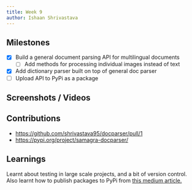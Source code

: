 ```yaml
---
title: Week 9
author: Ishaan Shrivastava
---
```


## Milestones
- [x] Build a general document parsing API for multilingual documents
    - [ ] Add methods for processing individual images instead of text
- [x] Add dictionary parser built on top of general doc parser
- [ ] Upload API to PyPi as a package

## Screenshots / Videos 

## Contributions
- https://github.com/shrivastava95/docparser/pull/1
- https://pypi.org/project/samagra-docparser/

## Learnings
Learnt about testing in large scale projects, and a bit of version control. \
Also learnt how to publish packages to PyPi from [this medium article.](https://medium.com/analytics-vidhya/how-to-create-a-python-library-7d5aea80cc3f)